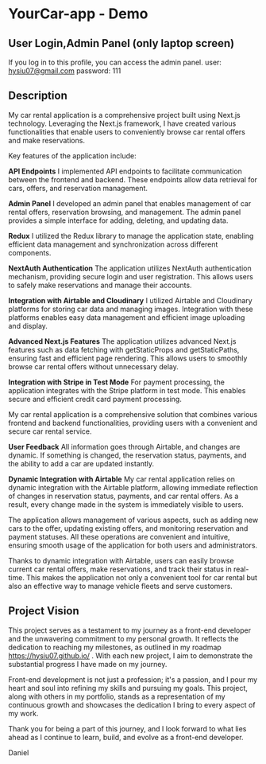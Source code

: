 # YourCar-app - Demo

## User Login,Admin Panel (only laptop screen)

If you log in to this profile, you can access the admin panel.
user: hysiu07@gmail.com
password: 111

## Description

My car rental application is a comprehensive project built using Next.js technology. Leveraging the Next.js framework, I have created various functionalities that enable users to conveniently browse car rental offers and make reservations.

Key features of the application include:

**API Endpoints**
I implemented API endpoints to facilitate communication between the frontend and backend. These endpoints allow data retrieval for cars, offers, and reservation management.

**Admin Panel**
I developed an admin panel that enables management of car rental offers, reservation browsing, and management. The admin panel provides a simple interface for adding, deleting, and updating data.

**Redux**
I utilized the Redux library to manage the application state, enabling efficient data management and synchronization across different components.

**NextAuth Authentication**
The application utilizes NextAuth authentication mechanism, providing secure login and user registration. This allows users to safely make reservations and manage their accounts.

**Integration with Airtable and Cloudinary**
I utilized Airtable and Cloudinary platforms for storing car data and managing images. Integration with these platforms enables easy data management and efficient image uploading and display.

**Advanced Next.js Features**
The application utilizes advanced Next.js features such as data fetching with getStaticProps and getStaticPaths, ensuring fast and efficient page rendering. This allows users to smoothly browse car rental offers without unnecessary delay.

**Integration with Stripe in Test Mode**
For payment processing, the application integrates with the Stripe platform in test mode. This enables secure and efficient credit card payment processing.

My car rental application is a comprehensive solution that combines various frontend and backend functionalities, providing users with a convenient and secure car rental service.

**User Feedback**
All information goes through Airtable, and changes are dynamic. If something is changed, the reservation status, payments, and the ability to add a car are updated instantly.

**Dynamic Integration with Airtable**
My car rental application relies on dynamic integration with the Airtable platform, allowing immediate reflection of changes in reservation status, payments, and car rental offers. As a result, every change made in the system is immediately visible to users.

The application allows management of various aspects, such as adding new cars to the offer, updating existing offers, and monitoring reservation and payment statuses. All these operations are convenient and intuitive, ensuring smooth usage of the application for both users and administrators.

Thanks to dynamic integration with Airtable, users can easily browse current car rental offers, make reservations, and track their status in real-time. This makes the application not only a convenient tool for car rental but also an effective way to manage vehicle fleets and serve customers.

## Project Vision

This project serves as a testament to my journey as a front-end developer and the unwavering commitment to my personal growth. It reflects the dedication to reaching my milestones, as outlined in my roadmap https://hysiu07.github.io/ . With each new project, I aim to demonstrate the substantial progress I have made on my journey.

Front-end development is not just a profession; it's a passion, and I pour my heart and soul into refining my skills and pursuing my goals. This project, along with others in my portfolio, stands as a representation of my continuous growth and showcases the dedication I bring to every aspect of my work.

Thank you for being a part of this journey, and I look forward to what lies ahead as I continue to learn, build, and evolve as a front-end developer.

Daniel
